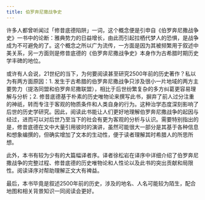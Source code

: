 ```yaml
---
title: 伯罗奔尼撒战争史
---
```


许多人都曾听闻过「修昔底德陷阱」一词，这个概念便是引申自《伯罗奔尼撒战争史》一书中的论断：雅典势力的日益增长，由此而引起拉栖代梦人的恐惧，是战争成为不可避免的了。这个概念之所以广为流传，一方面是因为其被频繁用于叙述中美关系，另一方面则是修昔底德的《伯罗奔尼撒战争史》本身作为古希腊时期历史学丰碑的地位。

或许有人会说，21世纪的当下，为何要阅读甚至研究2500年前的历史著作？私以为有两方面原因：1. 发生于古希腊的伯罗奔尼撒战争只涉及很小一片地域的两方主要势力（提洛同盟和伯罗奔尼撒联盟），相比于后世纷繁复杂的多方纠葛更容易理解与分析；2. 修昔底德基于朴素的历史唯物论来撰写此书，摒弃了前人过分注重的神祇，转而专注于客观的物质条件和人类自身的行为。这种治学态度深刻影响了后世的历史学研究。因此，阅读此书能让人们更好地理解伯罗奔尼撒战争的起因与经过，进而可以对后世乃至当下的社会有更为客观的分析与认识。需要特别指出的是，修昔底德在文中大量引用彼时的演讲，虽然可能很大一部分是其基于各种信息和想象编撰的，但确实增加了文本的生动性，便于读者理解其时希腊人的所思所想。

此外，本书有较为少有的大篇幅译者序。译者徐松岩在译序中详细介绍了伯罗奔尼撒战争的完整过程、修昔底德的历史唯物论和人性论以及此书的突出贡献和局限性。阅读译序对帮助理解正文大有裨益。

最后，本书毕竟是叙述2500年前的历史，涉及的地名、人名可能较为陌生，配合地图和相关背景知识一同阅读会更好。